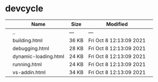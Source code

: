 # devcycle

<table><thead><tr class="header"><th></th><th>Name</th><th>Size</th><th>Modified</th><th></th></tr></thead><tbody><tr class="odd"><td></td><td><span class="goup">..</span></td><td>—</td><td>—</td><td></td></tr><tr class="even"><td></td><td><span class="name">building.html</span></td><td>36 KB</td><td>Fri Oct 8 12:13:09 2021</td><td></td></tr><tr class="odd"><td></td><td><span class="name">debugging.html</span></td><td>28 KB</td><td>Fri Oct 8 12:13:09 2021</td><td></td></tr><tr class="even"><td></td><td><span class="name">dynamic-loading.html</span></td><td>24 KB</td><td>Fri Oct 8 12:13:09 2021</td><td></td></tr><tr class="odd"><td></td><td><span class="name">running.html</span></td><td>24 KB</td><td>Fri Oct 8 12:13:09 2021</td><td></td></tr><tr class="even"><td></td><td><span class="name">vs-addin.html</span></td><td>34 KB</td><td>Fri Oct 8 12:13:09 2021</td><td></td></tr></tbody></table>
